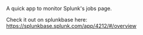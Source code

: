 A quick app to monitor Splunk's jobs page.

Check it out on splunkbase here: https://splunkbase.splunk.com/app/4212/#/overview
